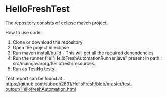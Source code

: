 # HelloFreshTest

The repository consists of eclipse maven project.

How to use code:

1. Clone or download the repository
2. Open the project in eclipse
3. Run maven install/build - This will get all the required dependencies
4. Run the runner file "HelloFreshAutomationRunner.java" present in path : src/main/java/org/hellofresh/resources.
5. Run as TestNg tests.

Test report can be found at : https://github.com/subodh2691/HelloFresh/blob/master/test-output/HellofreshAutomation.html